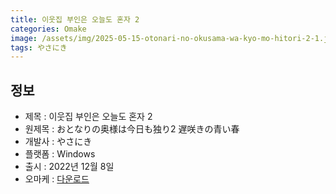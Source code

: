 ```yaml
---
title: 이웃집 부인은 오늘도 혼자 2
categories: Omake
image: /assets/img/2025-05-15-otonari-no-okusama-wa-kyo-mo-hitori-2-1.jpg
tags: やさにき 
---
```


## 정보

* 제목 : 이웃집 부인은 오늘도 혼자 2
* 원제목 : おとなりの奥様は今日も独り2 遅咲きの青い春
* 개발사 : やさにき
* 플랫폼 : Windows
* 출시 : 2022년 12월 8일
* 오마케 : [다운로드](/assets/omake/otonari-no-okusama-wa-kyo-mo-hitori-2.zip)
